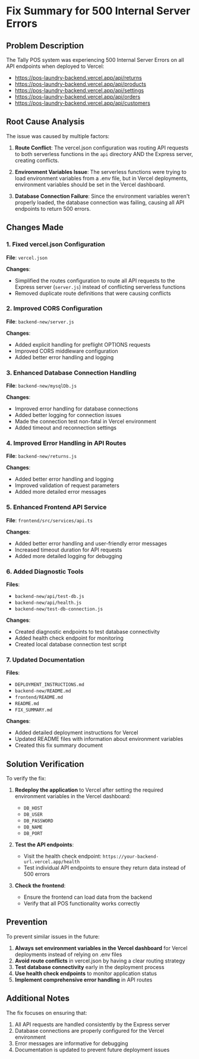 # Fix Summary for 500 Internal Server Errors

## Problem Description

The Tally POS system was experiencing 500 Internal Server Errors on all API endpoints when deployed to Vercel:
- https://pos-laundry-backend.vercel.app/api/returns
- https://pos-laundry-backend.vercel.app/api/products
- https://pos-laundry-backend.vercel.app/api/settings
- https://pos-laundry-backend.vercel.app/api/orders
- https://pos-laundry-backend.vercel.app/api/customers

## Root Cause Analysis

The issue was caused by multiple factors:

1. **Route Conflict**: The vercel.json configuration was routing API requests to both serverless functions in the `api` directory AND the Express server, creating conflicts.

2. **Environment Variables Issue**: The serverless functions were trying to load environment variables from a .env file, but in Vercel deployments, environment variables should be set in the Vercel dashboard.

3. **Database Connection Failure**: Since the environment variables weren't properly loaded, the database connection was failing, causing all API endpoints to return 500 errors.

## Changes Made

### 1. Fixed vercel.json Configuration

**File**: `vercel.json`

**Changes**:
- Simplified the routes configuration to route all API requests to the Express server (`server.js`) instead of conflicting serverless functions
- Removed duplicate route definitions that were causing conflicts

### 2. Improved CORS Configuration

**File**: `backend-new/server.js`

**Changes**:
- Added explicit handling for preflight OPTIONS requests
- Improved CORS middleware configuration
- Added better error handling and logging

### 3. Enhanced Database Connection Handling

**File**: `backend-new/mysqlDb.js`

**Changes**:
- Improved error handling for database connections
- Added better logging for connection issues
- Made the connection test non-fatal in Vercel environment
- Added timeout and reconnection settings

### 4. Improved Error Handling in API Routes

**File**: `backend-new/returns.js`

**Changes**:
- Added better error handling and logging
- Improved validation of request parameters
- Added more detailed error messages

### 5. Enhanced Frontend API Service

**File**: `frontend/src/services/api.ts`

**Changes**:
- Added better error handling and user-friendly error messages
- Increased timeout duration for API requests
- Added more detailed logging for debugging

### 6. Added Diagnostic Tools

**Files**: 
- `backend-new/api/test-db.js`
- `backend-new/api/health.js`
- `backend-new/test-db-connection.js`

**Changes**:
- Created diagnostic endpoints to test database connectivity
- Added health check endpoint for monitoring
- Created local database connection test script

### 7. Updated Documentation

**Files**:
- `DEPLOYMENT_INSTRUCTIONS.md`
- `backend-new/README.md`
- `frontend/README.md`
- `README.md`
- `FIX_SUMMARY.md`

**Changes**:
- Added detailed deployment instructions for Vercel
- Updated README files with information about environment variables
- Created this fix summary document

## Solution Verification

To verify the fix:

1. **Redeploy the application** to Vercel after setting the required environment variables in the Vercel dashboard:
   - `DB_HOST`
   - `DB_USER`
   - `DB_PASSWORD`
   - `DB_NAME`
   - `DB_PORT`

2. **Test the API endpoints**:
   - Visit the health check endpoint: `https://your-backend-url.vercel.app/health`
   - Test individual API endpoints to ensure they return data instead of 500 errors

3. **Check the frontend**:
   - Ensure the frontend can load data from the backend
   - Verify that all POS functionality works correctly

## Prevention

To prevent similar issues in the future:

1. **Always set environment variables in the Vercel dashboard** for Vercel deployments instead of relying on .env files
2. **Avoid route conflicts** in vercel.json by having a clear routing strategy
3. **Test database connectivity** early in the deployment process
4. **Use health check endpoints** to monitor application status
5. **Implement comprehensive error handling** in API routes

## Additional Notes

The fix focuses on ensuring that:
1. All API requests are handled consistently by the Express server
2. Database connections are properly configured for the Vercel environment
3. Error messages are informative for debugging
4. Documentation is updated to prevent future deployment issues
